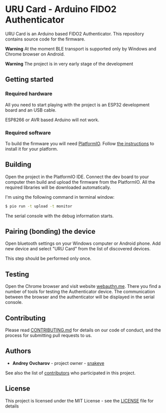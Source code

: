 # URU Card - Arduino FIDO2 Authenticator

URU Card is an Arduino based FIDO2 Authenticator. This repository contains source code for the firmware.

**Warning** At the moment BLE transport is supported only by Windows and Chrome browser on Android.

**Warning** The project is in very early stage of the development

## Getting started

### Required hardware

All you need to start playing with the project is an ESP32 development board and an USB cable.

ESP8266 or AVR based Arduino will not work.

### Required software

To build the firmware you will need [PlatformIO](https://platformio.org/). Follow [the instructions](https://platformio.org/platformio-ide) to install it for your platform.

## Building

Open the project in the PlatformIO IDE. Connect the dev board to your computer then build and upload the firmware from the PlatformIO. All the required libraries will be downloaded automatically.

I'm using the following command in terminal window:

```bash
$ pio run -t upload -t monitor
```

The serial console with the debug information starts.

## Pairing (bonding) the device

Open bluetooth settings on your Windows computer or Android phone. Add new device and select "URU Card" from the list of discovered devices.

This step should be performed only once.

## Testing

Open the Chrome browser and visit website [webauthn.me](https://webauthn.me/). There you find a number of tools for testing the Authenticator device. The communication between the browser and the authenticator will be displayed in the serial console.

## Contributing

Please read [CONTRIBUTING.md](/CONTRIBUTING.md) for details on our code of conduct, and the process for submitting pull requests to us.

## Authors

* **Andrey Ovcharov** - project owner - [snakeye](https://github.com/snakeye)

See also the list of [contributors](https://github.com/uru-card/uru-card/contributors) who participated in this project.

## License

This project is licensed under the MIT License - see the [LICENSE](/LICENSE) file for details